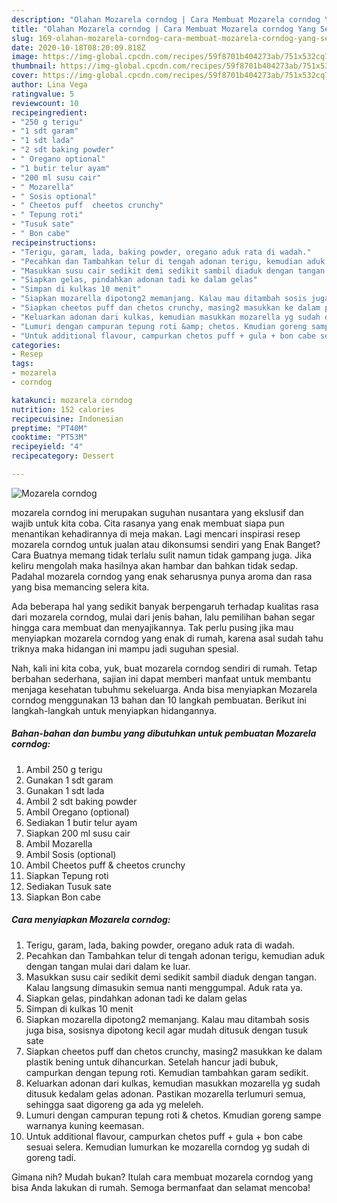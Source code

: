 ```yaml
---
description: "Olahan Mozarela corndog | Cara Membuat Mozarela corndog Yang Sempurna"
title: "Olahan Mozarela corndog | Cara Membuat Mozarela corndog Yang Sempurna"
slug: 169-olahan-mozarela-corndog-cara-membuat-mozarela-corndog-yang-sempurna
date: 2020-10-18T08:20:09.818Z
image: https://img-global.cpcdn.com/recipes/59f8701b404273ab/751x532cq70/mozarela-corndog-foto-resep-utama.jpg
thumbnail: https://img-global.cpcdn.com/recipes/59f8701b404273ab/751x532cq70/mozarela-corndog-foto-resep-utama.jpg
cover: https://img-global.cpcdn.com/recipes/59f8701b404273ab/751x532cq70/mozarela-corndog-foto-resep-utama.jpg
author: Lina Vega
ratingvalue: 5
reviewcount: 10
recipeingredient:
- "250 g terigu"
- "1 sdt garam"
- "1 sdt lada"
- "2 sdt baking powder"
- " Oregano optional"
- "1 butir telur ayam"
- "200 ml susu cair"
- " Mozarella"
- " Sosis optional"
- " Cheetos puff  cheetos crunchy"
- " Tepung roti"
- "Tusuk sate"
- " Bon cabe"
recipeinstructions:
- "Terigu, garam, lada, baking powder, oregano aduk rata di wadah."
- "Pecahkan dan Tambahkan telur di tengah adonan terigu, kemudian aduk dengan tangan mulai dari dalam ke luar."
- "Masukkan susu cair sedikit demi sedikit sambil diaduk dengan tangan. Kalau langsung dimasukin semua nanti menggumpal. Aduk rata ya."
- "Siapkan gelas, pindahkan adonan tadi ke dalam gelas"
- "Simpan di kulkas 10 menit"
- "Siapkan mozarella dipotong2 memanjang. Kalau mau ditambah sosis juga bisa, sosisnya dipotong kecil agar mudah ditusuk dengan tusuk sate"
- "Siapkan cheetos puff dan chetos crunchy, masing2 masukkan ke dalam plastik bening untuk dihancurkan. Setelah hancur jadi bubuk, campurkan dengan tepung roti. Kemudian tambahkan garam sedikit."
- "Keluarkan adonan dari kulkas, kemudian masukkan mozarella yg sudah ditusuk kedalam gelas adonan. Pastikan mozarella terlumuri semua, sehingga saat digoreng ga ada yg meleleh."
- "Lumuri dengan campuran tepung roti &amp; chetos. Kmudian goreng sampe warnanya kuning keemasan."
- "Untuk additional flavour, campurkan chetos puff + gula + bon cabe sesuai selera. Kemudian lumurkan ke mozarella corndog yg sudah di goreng tadi."
categories:
- Resep
tags:
- mozarela
- corndog

katakunci: mozarela corndog 
nutrition: 152 calories
recipecuisine: Indonesian
preptime: "PT40M"
cooktime: "PT53M"
recipeyield: "4"
recipecategory: Dessert

---
```



![Mozarela corndog](https://img-global.cpcdn.com/recipes/59f8701b404273ab/751x532cq70/mozarela-corndog-foto-resep-utama.jpg)


mozarela corndog ini merupakan suguhan nusantara yang ekslusif dan wajib untuk kita coba. Cita rasanya yang enak membuat siapa pun menantikan kehadirannya di meja makan.
Lagi mencari inspirasi resep mozarela corndog untuk jualan atau dikonsumsi sendiri yang Enak Banget? Cara Buatnya memang tidak terlalu sulit namun tidak gampang juga. Jika keliru mengolah maka hasilnya akan hambar dan bahkan tidak sedap. Padahal mozarela corndog yang enak seharusnya punya aroma dan rasa yang bisa memancing selera kita.



Ada beberapa hal yang sedikit banyak berpengaruh terhadap kualitas rasa dari mozarela corndog, mulai dari jenis bahan, lalu pemilihan bahan segar hingga cara membuat dan menyajikannya. Tak perlu pusing jika mau menyiapkan mozarela corndog yang enak di rumah, karena asal sudah tahu triknya maka hidangan ini mampu jadi suguhan spesial.


Nah, kali ini kita coba, yuk, buat mozarela corndog sendiri di rumah. Tetap berbahan sederhana, sajian ini dapat memberi manfaat untuk membantu menjaga kesehatan tubuhmu sekeluarga. Anda bisa menyiapkan Mozarela corndog menggunakan 13 bahan dan 10 langkah pembuatan. Berikut ini langkah-langkah untuk menyiapkan hidangannya.

<!--inarticleads1-->

##### Bahan-bahan dan bumbu yang dibutuhkan untuk pembuatan Mozarela corndog:

1. Ambil 250 g terigu
1. Gunakan 1 sdt garam
1. Gunakan 1 sdt lada
1. Ambil 2 sdt baking powder
1. Ambil  Oregano (optional)
1. Sediakan 1 butir telur ayam
1. Siapkan 200 ml susu cair
1. Ambil  Mozarella
1. Ambil  Sosis (optional)
1. Ambil  Cheetos puff &amp; cheetos crunchy
1. Siapkan  Tepung roti
1. Sediakan Tusuk sate
1. Siapkan  Bon cabe




<!--inarticleads2-->

##### Cara menyiapkan Mozarela corndog:

1. Terigu, garam, lada, baking powder, oregano aduk rata di wadah.
1. Pecahkan dan Tambahkan telur di tengah adonan terigu, kemudian aduk dengan tangan mulai dari dalam ke luar.
1. Masukkan susu cair sedikit demi sedikit sambil diaduk dengan tangan. Kalau langsung dimasukin semua nanti menggumpal. Aduk rata ya.
1. Siapkan gelas, pindahkan adonan tadi ke dalam gelas
1. Simpan di kulkas 10 menit
1. Siapkan mozarella dipotong2 memanjang. Kalau mau ditambah sosis juga bisa, sosisnya dipotong kecil agar mudah ditusuk dengan tusuk sate
1. Siapkan cheetos puff dan chetos crunchy, masing2 masukkan ke dalam plastik bening untuk dihancurkan. Setelah hancur jadi bubuk, campurkan dengan tepung roti. Kemudian tambahkan garam sedikit.
1. Keluarkan adonan dari kulkas, kemudian masukkan mozarella yg sudah ditusuk kedalam gelas adonan. Pastikan mozarella terlumuri semua, sehingga saat digoreng ga ada yg meleleh.
1. Lumuri dengan campuran tepung roti &amp; chetos. Kmudian goreng sampe warnanya kuning keemasan.
1. Untuk additional flavour, campurkan chetos puff + gula + bon cabe sesuai selera. Kemudian lumurkan ke mozarella corndog yg sudah di goreng tadi.




Gimana nih? Mudah bukan? Itulah cara membuat mozarela corndog yang bisa Anda lakukan di rumah. Semoga bermanfaat dan selamat mencoba!
